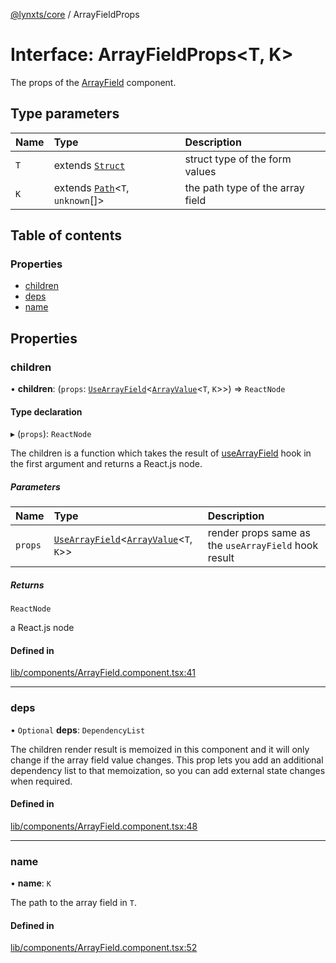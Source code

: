 [@lynxts/core](../README.md) / ArrayFieldProps

# Interface: ArrayFieldProps<T, K\>

The props of the [ArrayField](../README.md#arrayfield) component.

## Type parameters

| Name | Type | Description |
| :------ | :------ | :------ |
| `T` | extends [`Struct`](../README.md#struct) | struct type of the form values |
| `K` | extends [`Path`](../README.md#path)<`T`, `unknown`[]\> | the path type of the array field |

## Table of contents

### Properties

- [children](ArrayFieldProps.md#children)
- [deps](ArrayFieldProps.md#deps)
- [name](ArrayFieldProps.md#name)

## Properties

### children

• **children**: (`props`: [`UseArrayField`](UseArrayField.md)<[`ArrayValue`](../README.md#arrayvalue)<`T`, `K`\>\>) => `ReactNode`

#### Type declaration

▸ (`props`): `ReactNode`

The children is a function which takes the result of [useArrayField](../README.md#usearrayfield)
hook in the first argument and returns a React.js node.

##### Parameters

| Name | Type | Description |
| :------ | :------ | :------ |
| `props` | [`UseArrayField`](UseArrayField.md)<[`ArrayValue`](../README.md#arrayvalue)<`T`, `K`\>\> | render props same as the `useArrayField` hook result |

##### Returns

`ReactNode`

a React.js node

#### Defined in

[lib/components/ArrayField.component.tsx:41](https://github.com/JoseLion/lynxts/blob/main/packages/core/src/lib/components/ArrayField.component.tsx#L41)

___

### deps

• `Optional` **deps**: `DependencyList`

The children render result is memoized in this component and it will only
change if the array field value changes. This prop lets you add an
additional dependency list to that memoization, so you can add external
state changes when required.

#### Defined in

[lib/components/ArrayField.component.tsx:48](https://github.com/JoseLion/lynxts/blob/main/packages/core/src/lib/components/ArrayField.component.tsx#L48)

___

### name

• **name**: `K`

The path to the array field in `T`.

#### Defined in

[lib/components/ArrayField.component.tsx:52](https://github.com/JoseLion/lynxts/blob/main/packages/core/src/lib/components/ArrayField.component.tsx#L52)
